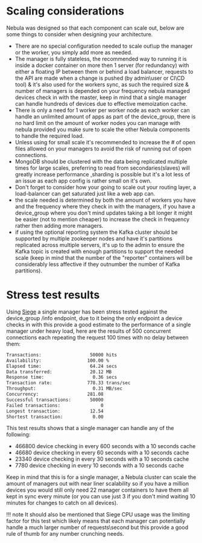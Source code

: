 # Scaling considerations

Nebula was designed so that each component can scale out, below are some things to consider when designing your architecture.

* There are no special configuration needed to scale out\up the manager or the worker, you simply add more as needed.
* The manager is fully stateless, the recommended way to running it is inside a docker container on more then 1 server (for redundancy) with either a floating IP between them or behind a load balancer, requests to the API are made when a change is pushed (by admin\user or CI\CD tool) & it's also used for the workers sync, as such the required size & number of managers is depended on your frequency nebula managed devices check in with the master, keep in mind that a single manager can handle hundreds of devices due to effective memoization cache.
* There is only a need for 1 worker per worker node as each worker can handle an unlimited amount of apps as part of the device_group, there is no hard limit on the amount of worker nodes you can manage with nebula provided you make sure to scale the other Nebula components to handle the required load.
* Unless using for small scale it's recommended to increase the # of open files allowed on your managers to avoid the risk of running out of open connections.
* MongoDB should be clustered with the data being replicated multiple times for large scales, preferring to read from secondaries(slaves) will greatly increase performance ,sharding is possible but it's a lot less of an issue as each app config is rather small on it's own.
* Don't forget to consider how your going to scale out your routing layer, a load-balancer can get saturated just like a web app can.
* the scale needed is determined by both the amount of workers you have and the frequency where they check in with the managers, if you have a device_group where you don't mind updates taking a bit longer it might be easier (not to mention cheaper) to increase the check in frequency rather then adding more managers.
* if using the optional reporting system the Kafka cluster should be supported by multiple zookeeper nodes and have it's partitions replicated across multiple servers, it's up to the admin to ensure the Kafka topic is created with enough partitions to support the needed scale (keep in mind that the number of the "reporter" containers will be considerably less affective if they outnumber the number of Kafka partitions). 

# Stress test results

Using [Siege](https://github.com/JoeDog/siege) a single manager has been stress tested against the device_group /info endpoint, due to it being the only endpoint a device checks in with this provide a good estimate to the performance of a single manager under heavy load, here are the results of 500 concurrent connections each repeating the request 100 times with no delay between them:

```bash
Transactions:                  50000 hits
Availability:                 100.00 %
Elapsed time:                  64.24 secs
Data transferred:              20.12 MB
Response time:                  0.36 secs
Transaction rate:             778.33 trans/sec
Throughput:                     0.31 MB/sec
Concurrency:                  281.08
Successful transactions:       50000
Failed transactions:               0
Longest transaction:           12.54
Shortest transaction:           0.00
```

This test results shows that a single manager can handle any of the following:

* 466800 device checking in every 600 seconds with a 10 seconds cache
* 46680 device checking in every 60 seconds with a 10 seconds cache
* 23340 device checking in every 30 seconds with a 10 seconds cache
* 7780 device checking in every 10 seconds with a 10 seconds cache

Keep in mind that this is for a single manager, a Nebula cluster can scale the amount of managers out with near liner scalability so if you have a million devices you would still only need 22 manager containers to have them all kept in sync every minute (or you can use just 3 if you don't mind waiting 10 minutes for changes to catch on all devices).


!!! note
    It should also be mentioned that Siege CPU usage was the limiting factor for this test which likely means that each manager can potentially handle a much larger number of requests\second but this provide a good rule of thumb for any number crunching needs.
